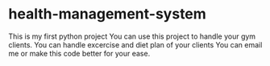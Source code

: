 # health-management-system
This is my first python project
You can use this project to handle your gym clients.
You can handle excercise and diet plan of  your clients
You can email me or make this code better for your ease.
